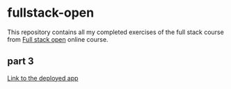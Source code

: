 # fullstack-open

This repository contains all my completed exercises of the full stack course from [Full stack open](https://www.fullstackopen.com) online course.

## part 3
[Link to the deployed app](https://fullstack-open-phonebook-backend-wt9p.onrender.com)
